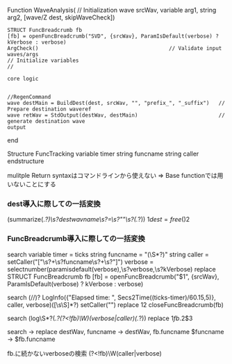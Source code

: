 
Function WaveAnalysis(													// Initialization
	wave srcWav,
	variable arg1,
	string arg2,
	[wave/Z dest, skipWaveCheck])

	STRUCT FuncBreadcrumb fb
	[fb] = openFuncBreadcrumb("SVD", {srcWav}, ParamIsDefault(verbose) ? kVerbose : verbose)
	ArgCheck()											// Validate input waves/args
	// Initialize variables
	// 

	core logic


	//RegenCommand
	wave destMain = BuildDest(dest, srcWav, "", "prefix_", "_suffix")	// Prepare destination waveref
	wave retWav = StdOutput(destWav, destMain)							// generate destination wave
	output

end

Structure FuncTracking
	variable timer
	string funcname 
	string caller
endstructure

mulitple Return syntaxはコマンドラインから使えない => Base functionでは用いないことにする


### dest導入に際しての一括変換

(summarize\(.*?)\s?destwavname\s?=\s?\"\"\s?(.*?\))
$1 dest = free()$2



### FuncBreadcrumb導入に際しての一括変換

search
	variable timer = ticks
	string funcname = \"(\S*?)\"
	string caller = setCaller\(\"\[\"\s?\+\s?funcname\s?\+\s?\"\]\"\)
	verbose = selectnumber\(paramisdefault\(verbose\),\s?verbose,\s?kVerbose\)
replace
	STRUCT FuncBreadcrumb fb
	[fb] = openFuncBreadcrumb("$1", {srcWav}, ParamIsDefault(verbose) ? kVerbose : verbose)

search
(//)?	LogInfo\(\{\"Elapsed time: ", Secs2Time\(\(ticks-timer\)/60.15,5\)\}, caller, verbose\)([\s\S]*?)
	setCaller\(\"\"\)
replace
$1$2	closeFuncBreadcrumb(fb)

search
(log\S*?\(.*?(?<!fb)\W)(verbose|caller)(.*?\))
replace
$1fb.$2$3

search -> replace
destWav, funcname -> destWav, fb.funcname
\$funcname -> $fb.funcname

fb.に続かないverboseの検索
(?<!fb)\W(caller|verbose)
